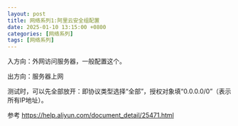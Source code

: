 ```yaml
---
layout: post
title: 网络系列1:阿里云安全组配置
date: 2025-01-10 13:15:00 +0800
categories: [网络系列]
tags: [网络系列]
---
```


入方向：外网访问服务器，一般配置这个。

出方向：服务器上网

测试时，可以先全部放开：即协议类型选择“全部”，授权对象填“0.0.0.0/0”（表示所有IP地址）。

参考
https://help.aliyun.com/document_detail/25471.html